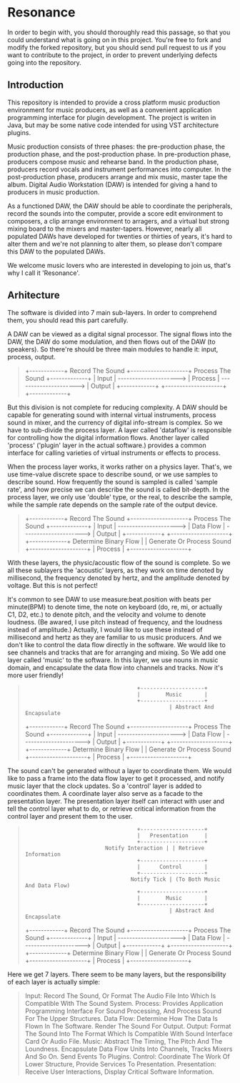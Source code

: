 Resonance
===========
  In order to begin with, you should thoroughly read this passage, so that you could understand what is going on in this project. You're free to fork and modify the forked repository, but you should send pull request to us if you want to contribute to the project, in order to prevent underlying defects going into the repository.

Introduction
-----------
  This repository is intended to provide a cross platform music production environment for music producers, as well as a convenient application programming interface for plugin development. The project is writen in Java, but may be some native code intended for using VST architecture plugins.

  Music production consists of three phases: the pre-production phase, the production phase, and the post-production phase. In pre-production phase, producers compose music and rehearse band. In the production phase, producers record vocals and instrument performances into computer. In the post-production phase, producers arrange and mix music, master tape the album. Digital Audio Workstation (DAW) is intended for giving a hand to producers in music production.

  As a functioned DAW, the DAW should be able to coordinate the peripherals, record the sounds into the computer, provide a score edit environment to composers, a clip arrange environment to arragers, and a virtual but strong mixing board to the mixers and master-tapers. However, nearly all populated DAWs have developed for twenties or thirties of years, it's hard to alter them and we're not planning to alter them, so please don't compare this DAW to the populated DAWs.

  We welcome music lovers who are interested in developing to join us, that's why I call it 'Resonance'.

Arhitecture
-----------
  The software is divided into 7 main sub-layers. In order to comprehend them, you should read this part carefully.

  A DAW can be viewed as a digital signal processor. The signal flows into the DAW, the DAW do some modulation, and then flows out of the DAW (to speakers). So there're should be three main modules to handle it: input, process, output.

>  +------------+   Record The Sound     +--------------------+   Process The Sound    +-------------+
>  |  Input     | ---------------------> |     Process        | ---------------------> |  Output     |
>  +------------+                        +--------------------+                        +-------------+

  But this division is not complete for reducing complexity. A DAW should be capable for generating sound with internal virtual instruments, process sound in mixer, and the currency of digital info-stream is complex. So we have to sub-divide the process layer. A layer called 'dataflow' is responsible for controlling how the digital information flows. Another layer called 'process' ('plugin' layer in the actual software.) provides a common interface for calling varieties of virtual instruments or effects to process.

  When the process layer works, it works rather on a physics layer. That's, we use time-value discrete space to describe sound, or we use samples to describe sound. How frequently the sound is sampled is called 'sample rate', and how precise we can describe the sound is called bit-depth. In the process layer, we only use 'double' type, or the real, to describe the sample, while the sample rate depends on the sample rate of the output device.

>  +------------+   Record The Sound     +--------------------+   Process The Sound    +-------------+
>  |  Input     | ---------------------> |     Data Flow      | ---------------------> |  Output     |
>  +------------+                        +--------------------+                        +-------------+
>                           Determine Binary Flow | | Generate Or Process Sound
>                                        +--------------------+
>                                        |      Process       |
>                                        +--------------------+

  With these layers, the physic/acoustic flow of the sound is complete. So we all these sublayers the 'acoustic' layers, as they work on time denoted by millisecond, the frequency denoted by hertz, and the amplitude denoted by voltage. But this is not perfect!

  It's common to see DAW to use measure:beat.position with beats per minute(BPM) to denote time, the note on keyboard (do, re, mi, or actually C1, D2, etc.) to denote pitch, and the velocity and volume to denote loudness. (Be awared, I use pitch instead of frequency, and the loudness instead of amplitude.) Actually, I would like to use these instead of millisecond and hertz as they are familiar to us music producers. And we don't like to control the data flow directly in the software. We would like to see channels and tracks that are for arranging and mixing. So We add one layer called 'music' to the software. In this layer, we use nouns in music domain, and encapsulate the data flow into channels and tracks. Now it's more user friendly!

>                                        +--------------------+
>                                        |        Music       |
>                                        +--------------------+
>                                                  | Abstract And Encapsulate
>  +------------+   Record The Sound     +--------------------+   Process The Sound    +-------------+
>  |  Input     | ---------------------> |     Data Flow      | ---------------------> |  Output     |
>  +------------+                        +--------------------+                        +-------------+
>                           Determine Binary Flow | | Generate Or Process Sound
>                                        +--------------------+
>                                        |      Process       |
>                                        +--------------------+

  The sound can't be generated without a layer to coordinate them. We would like to pass a frame into the data flow layer to get it processed, and notify music layer that the clock updates. So a 'control' layer is added to coordinates them. A coordinate layer also serve as a facade to the presentation layer. The presentation layer itself can interact with user and tell the control layer what to do, or retrieve critical information from the control layer and present them to the user.

>                                        +--------------------+
>                                        |   Presentation     |
>                                        +--------------------+
>                              Notify Interaction | | Retrieve Information
>                                        +--------------------+
>                                        |      Control       |
>                                        +--------------------+
>                                      Notify Tick | (To Both Music And Data Flow)
>                                        +--------------------+
>                                        |        Music       |
>                                        +--------------------+
>                                                  | Abstract And Encapsulate
>  +------------+   Record The Sound     +--------------------+   Process The Sound    +-------------+
>  |  Input     | ---------------------> |     Data Flow      | ---------------------> |  Output     |
>  +------------+                        +--------------------+                        +-------------+
>                           Determine Binary Flow | | Generate Or Process Sound
>                                        +--------------------+
>                                        |      Process       |
>                                        +--------------------+

  Here we get 7 layers. There seem to be many layers, but the responsibility of each layer is actually simple:

>  Input: Record The Sound, Or Format The Audio File Into Which Is Compatible With The Sound System.
>  Process: Provides Application Programming Interface For Sound Processing, And Process Sound For The Upper Structures.
>  Data Flow: Determine How The Data Is Flown In The Software. Render The Sound For Output.
>  Output: Format The Sound Into The Format Which Is Compatible With Sound Interface Card Or Audio File.
>  Music: Abstract The Timing, The Pitch And The Loundness. Encapsulate Data Flow Units Into Channels, Tracks Mixers And So On. Send Events To Plugins.
>  Control: Coordinate The Work Of Lower Structure, Provide Services To Presentation.
>  Presentation: Receive User Interactions, Display Critical Software Information.

